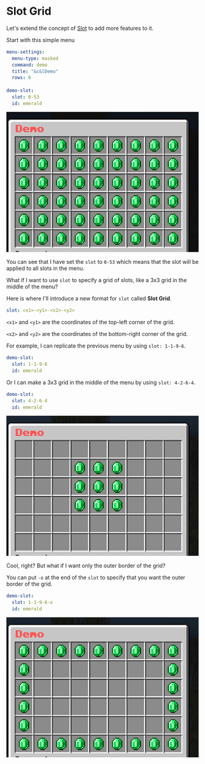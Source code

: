 # Slot Grid

Let's extend the concept of [Slot](../Slot.md) to add more features to it.

Start with this simple menu

```yaml
menu-settings:
  menu-type: masked
  command: demo
  title: "&c&lDemo"
  rows: 6

demo-slot:
  slot: 0-53
  id: emerald
```

![Slot Demo 1](images/slot-demo1.png)

You can see that I have set the `slot` to `0-53` which means that the slot will be applied to all slots in the menu.

What if I want to use `slot` to specify a grid of slots, like a 3x3 grid in the middle of the menu?

Here is where I'll introduce a new format for `slot` called **Slot Grid**.

```yaml
slot: <x1>-<y1>-<x2>-<y2>
```

`<x1>` and `<y1>` are the coordinates of the top-left corner of the grid.

`<x2>` and `<y2>` are the coordinates of the bottom-right corner of the grid.

For example, I can replicate the previous menu by using `slot: 1-1-9-6`.

```yaml
demo-slot:
  slot: 1-1-9-6
  id: emerald
```

Or I can make a 3x3 grid in the middle of the menu by using `slot: 4-2-6-4`.

```yaml
demo-slot:
  slot: 4-2-6-4
  id: emerald
```

![Slot Demo 2](images/slot-demo2.png)

Cool, right? But what if I want only the outer border of the grid?

You can put `-o` at the end of the `slot` to specify that you want the outer border of the grid.

```yaml
demo-slot:
  slot: 1-1-9-6-o
  id: emerald
``` 

![Slot Demo 3](images/slot-demo3.png)
